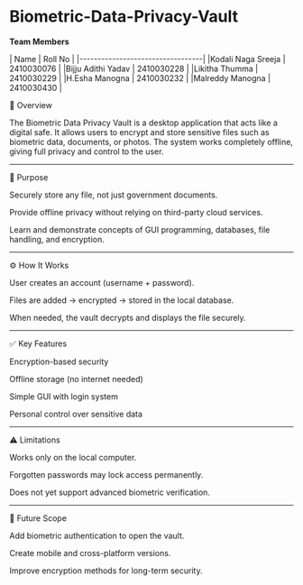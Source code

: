 # Biometric-Data-Privacy-Vault
**Team Members**

|     Name          | Roll No      |
|----------------------------------|
|Kodali Naga Sreeja | 2410030076   |
|Bijju Adithi Yadav | 2410030228   |
|Likitha Thumma     | 2410030229   |
|H.Esha Manogna     | 2410030232   |
|Malreddy Manogna   | 2410030430   |

📌 Overview

The Biometric Data Privacy Vault is a desktop application that acts like a digital safe. It allows users to encrypt and store sensitive files such as biometric data, documents, or photos. The system works completely offline, giving full privacy and control to the user.

 ----------------------------------------------------------------------------------------------------------------------------------------------------------------------------
 
🎯 Purpose

Securely store any file, not just government documents.

Provide offline privacy without relying on third-party cloud services.

Learn and demonstrate concepts of GUI programming, databases, file handling, and encryption.

-----------------------------------------------------------------------------------------------------------------------------------------------------------------------------

⚙️ How It Works

User creates an account (username + password).

Files are added → encrypted → stored in the local database.

When needed, the vault decrypts and displays the file securely.

-----------------------------------------------------------------------------------------------------------------------------------------------------------------------------

✅ Key Features

Encryption-based security

Offline storage (no internet needed)

Simple GUI with login system

Personal control over sensitive data

-----------------------------------------------------------------------------------------------------------------------------------------------------------------------------

⚠️ Limitations

Works only on the local computer.

Forgotten passwords may lock access permanently.

Does not yet support advanced biometric verification.

-----------------------------------------------------------------------------------------------------------------------------------------------------------------------------

🚀 Future Scope

Add biometric authentication to open the vault.

Create mobile and cross-platform versions.

Improve encryption methods for long-term security.
